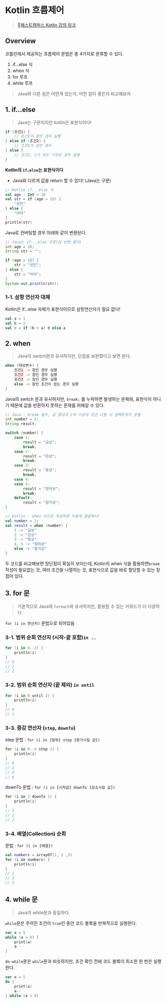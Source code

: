# Kotlin 흐름제어

> 🔗[패스트캠퍼스 Kotlin 강의 링크](https://fastcampus.co.kr/courses/211160/clips/)

## Overview

코틀린에서 제공하는 흐름제어 문법은 총 4가지로 분류할 수 있다.

1. if…else 식
2. when 식
3. for 루프
4. while 루프

> Java와 다른 점은 어떤게 있는지, 어떤 점이 좋은지 비교해보자

## 1. if…else

> Java는 구문이지만 kotlin은 표현식이다!

```kotlin
if (조건1) { 
	// 조건1이 참인 경우 실행
} else if (조건2) {
	// 조건2가 참인 경우
} else { 
	// 조건1, 2가 모두 거짓인 경우 실행
}
```

**Kotlin의 `if…else`는 표현식이다**

- Java와 다르게 값을 return 할 수 있다! (Java는 구문)

```kotlin
// Kotlin if...else 식
val age : Int = 18
val str = if (age > 18) { 
	"성인"
} else { 
	"아이"
}
println(str)
```

Java로 컨버팅할 경우 아래와 같이 변환된다.

```java
// Java는 if...else 구문(값 반환 불가)
int age = 18;
String str = "";

if (age > 18) { 
	str = "성인";
} else { 
	str = "아이";
}
System.out.println(str);
```

### 1-1. 삼항 연산자 대체

Kotlin은 if…else 자체가 표현식이므로 삼항연산자가 필요 없다!

```kotlin
val a = 1
val b = 2
val c = if (b > a) b else a
```

## 2. when

> Java의 switch문과 유사하지만, 단점을 보완했다고 보면 된다.

```kotlin
when (대상변수) {
	조건1 -> 참인 경우 실행
	조건2 -> 참인 경우 실행
	조건3 -> 참인 경우 실행
	else -> 참인 조건이 없는 경우 실행
}
```

Java의 switch 문과 유사하지만, `break;` 를 누락하면 발생하는  문제와, 표현식이 아니기 때문에 값을 반환하지 못하는 문제를 피해갈 수 있다.

```java
// Java : break 필수, 값 할당과 2개 이상의 조건 나열 시 컴팩트하지 못함
int number = 2;
String result;

switch (number) {
    case 1:
        result = "금상";
        break;
    case 2:
        result = "은상";
        break;
    case 3:
        result = "동상";
        break;
    case 4:
    case 5:
        result = "장려상";
        break;
    default:
        result = "참가상";
}
```

```kotlin
// Kotlin : when 식으로 작성하면 이렇게 깔끔하다!
val number = 2;
val result = when (number) {
	1 -> "금상"
	2 -> "은상"
	3 -> "동상"
	4, 5 -> "장려상"
	else -> "참가상"
}
```

두 코드를 비교해보면 장단점이 확실히 보이는데, Kotlin의 when 식을 활용하면`break` 작성이 필요없는 것, 여러 조건을 나열하는 것, 표현식으로 값을 바로 할당할 수 있는 장점이 있다.

## 3. for 문

> 기본적으로 Java와 `foreach`와 유사하지만, 활용할 수 있는 키워드가 더 다양하다.

`for (i in 연산자)` 문법으로 되어있음

### 3-1.  범위 순회 연산자 (시작-끝 포함)`in ..`

```kotlin
for (i in 0..2) {
    println(i)
}
// 0
// 1
// 2
```

### 3-2. 범위 순회 연산자 (끝 제외) `in until`

```kotlin
for (i in 0 until 2) {
    println(i)
}
// 0
// 1
```

### 3-3. 증감 연산자 (`step`, `downTo`)

step 문법 : `for (i in {범위} step {증가시킬 값})`

```kotlin
for (i in 0..6 step 2) {
    println(i)
}
// 0
// 2
// 4
// 6
```

downTo 문법 : `for (i in {시작값} downTo {감소시킬 값})`

```kotlin
for (i in 3 downTo 1) {
    println(i)
}
// 3
// 2
// 1
```

### 3-4. 배열(Collection) 순회

문법 : `for (i in {배열})`

```kotlin
val numbers = arrayOf(1, 2 ,3)
for (i in numbers) {
    println(i)
}
// 1
// 2
// 3
```

## 4. while 문

> Java의 while문과 동일하다

`while`문은 주어진 조건이 `true`인 동안 코드 블록을 반복적으로 실행한다.

```kotlin
var a = 5
while (a > 0) {
    print(a)
    a--
}

```

`do-while`문은 `while`문과 비슷하지만, 조건 확인 전에 코드 블록이 최소한 한 번은 실행한다.

```kotlin
var a = 5
do {
    print(a)
    a--
} while (a > 0)

```